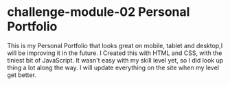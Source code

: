 # challenge-module-02 Personal Portfolio

This is my Personal Portfolio that looks great on mobile, tablet and desktop,I will be improving it in the future.
I Created this with HTML and CSS, with the tiniest bit of JavaScript.
It wasn't easy with my skill level yet, so I did look up thing a lot along the way.
I will update everything on the site when my level get better.
